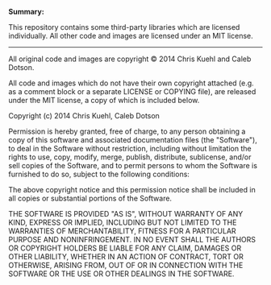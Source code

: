 **Summary:**

This repository contains some third-party libraries which are licensed
individually. All other code and images are licensed under an MIT license.                              

* * *

All original code and images are copyright &copy; 2014 Chris Kuehl and
Caleb Dotson.

All code and images which do not have their own copyright attached (e.g. as
a comment block or a separate LICENSE or COPYING file), are released under
the MIT license, a copy of which is included below.


Copyright (c) 2014 Chris Kuehl, Caleb Dotson

Permission is hereby granted, free of charge, to any person obtaining a copy
of this software and associated documentation files (the "Software"), to deal
in the Software without restriction, including without limitation the rights
to use, copy, modify, merge, publish, distribute, sublicense, and/or sell
copies of the Software, and to permit persons to whom the Software is
furnished to do so, subject to the following conditions:

The above copyright notice and this permission notice shall be included in all
copies or substantial portions of the Software.

THE SOFTWARE IS PROVIDED "AS IS", WITHOUT WARRANTY OF ANY KIND, EXPRESS OR
IMPLIED, INCLUDING BUT NOT LIMITED TO THE WARRANTIES OF MERCHANTABILITY,
FITNESS FOR A PARTICULAR PURPOSE AND NONINFRINGEMENT. IN NO EVENT SHALL THE
AUTHORS OR COPYRIGHT HOLDERS BE LIABLE FOR ANY CLAIM, DAMAGES OR OTHER
LIABILITY, WHETHER IN AN ACTION OF CONTRACT, TORT OR OTHERWISE, ARISING FROM,
OUT OF OR IN CONNECTION WITH THE SOFTWARE OR THE USE OR OTHER DEALINGS IN THE
SOFTWARE.
